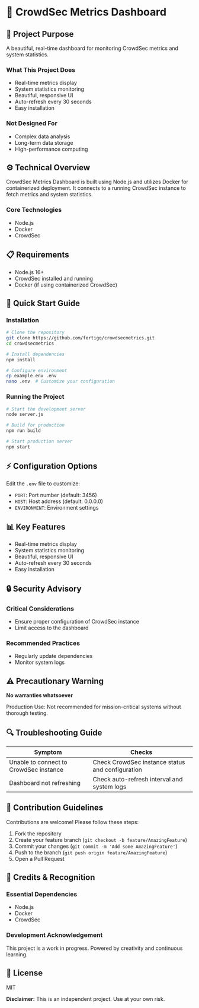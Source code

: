 # 🚀 CrowdSec Metrics Dashboard

## 🎯 Project Purpose
A beautiful, real-time dashboard for monitoring CrowdSec metrics and system statistics.

### What This Project Does
- Real-time metrics display
- System statistics monitoring
- Beautiful, responsive UI
- Auto-refresh every 30 seconds
- Easy installation

### Not Designed For
- Complex data analysis
- Long-term data storage
- High-performance computing

## ⚙️ Technical Overview
CrowdSec Metrics Dashboard is built using Node.js and utilizes Docker for containerized deployment. It connects to a running CrowdSec instance to fetch metrics and system statistics.

### Core Technologies
- Node.js
- Docker
- CrowdSec

## 📋 Requirements
- Node.js 16+
- CrowdSec installed and running
- Docker (if using containerized CrowdSec)

## 🚀 Quick Start Guide

### Installation
```bash
# Clone the repository
git clone https://github.com/fertigq/crowdsecmetrics.git
cd crowdsecmetrics

# Install dependencies
npm install

# Configure environment
cp example.env .env
nano .env  # Customize your configuration
```

### Running the Project
```bash
# Start the development server
node server.js

# Build for production
npm run build

# Start production server
npm start
```

## ⚡ Configuration Options
Edit the `.env` file to customize:

- `PORT`: Port number (default: 3456)
- `HOST`: Host address (default: 0.0.0.0)
- `ENVIRONMENT`: Environment settings

## 📊 Key Features
- Real-time metrics display
- System statistics monitoring
- Beautiful, responsive UI
- Auto-refresh every 30 seconds
- Easy installation

## 🔒 Security Advisory
### Critical Considerations
- Ensure proper configuration of CrowdSec instance
- Limit access to the dashboard

### Recommended Practices
- Regularly update dependencies
- Monitor system logs

## ⚠️ Precautionary Warning
**No warranties whatsoever**

Production Use: Not recommended for mission-critical systems without thorough testing.

## 🔍 Troubleshooting Guide

| Symptom | Checks |
|---------|--------|
| Unable to connect to CrowdSec instance | Check CrowdSec instance status and configuration |
| Dashboard not refreshing | Check auto-refresh interval and system logs |

## 🤝 Contribution Guidelines
Contributions are welcome! Please follow these steps:
1. Fork the repository
2. Create your feature branch (`git checkout -b feature/AmazingFeature`)
3. Commit your changes (`git commit -m 'Add some AmazingFeature'`)
4. Push to the branch (`git push origin feature/AmazingFeature`)
5. Open a Pull Request

## 📜 Credits & Recognition
### Essential Dependencies
- Node.js
- Docker
- CrowdSec

### Development Acknowledgement
This project is a work in progress. Powered by creativity and continuous learning.

## 📄 License
MIT

**Disclaimer:** This is an independent project. Use at your own risk.
